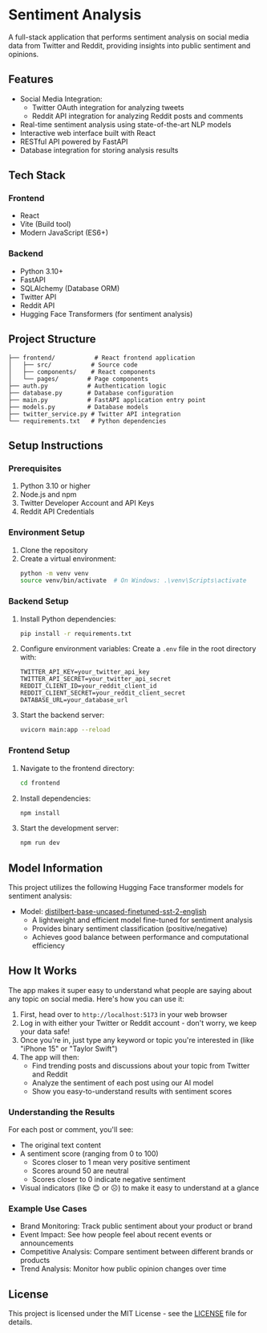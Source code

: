 # Sentiment Analysis

A full-stack application that performs sentiment analysis on social media data from Twitter and Reddit, providing insights into public sentiment and opinions.

## Features

- Social Media Integration:
  - Twitter OAuth integration for analyzing tweets
  - Reddit API integration for analyzing Reddit posts and comments
- Real-time sentiment analysis using state-of-the-art NLP models
- Interactive web interface built with React
- RESTful API powered by FastAPI
- Database integration for storing analysis results

## Tech Stack

### Frontend
- React
- Vite (Build tool)
- Modern JavaScript (ES6+)

### Backend
- Python 3.10+
- FastAPI
- SQLAlchemy (Database ORM)
- Twitter API
- Reddit API
- Hugging Face Transformers (for sentiment analysis)

## Project Structure

```
├── frontend/           # React frontend application
│   ├── src/           # Source code
│   ├── components/    # React components
│   └── pages/        # Page components
├── auth.py           # Authentication logic
├── database.py       # Database configuration
├── main.py           # FastAPI application entry point
├── models.py         # Database models
├── twitter_service.py # Twitter API integration
└── requirements.txt   # Python dependencies
```

## Setup Instructions

### Prerequisites

1. Python 3.10 or higher
2. Node.js and npm
3. Twitter Developer Account and API Keys
4. Reddit API Credentials

### Environment Setup

1. Clone the repository
2. Create a virtual environment:
   ```bash
   python -m venv venv
   source venv/bin/activate  # On Windows: .\venv\Scripts\activate
   ```

### Backend Setup

1. Install Python dependencies:
   ```bash
   pip install -r requirements.txt
   ```

2. Configure environment variables:
   Create a `.env` file in the root directory with:
   ```
   TWITTER_API_KEY=your_twitter_api_key
   TWITTER_API_SECRET=your_twitter_api_secret
   REDDIT_CLIENT_ID=your_reddit_client_id
   REDDIT_CLIENT_SECRET=your_reddit_client_secret
   DATABASE_URL=your_database_url
   ```

3. Start the backend server:
   ```bash
   uvicorn main:app --reload
   ```

### Frontend Setup

1. Navigate to the frontend directory:
   ```bash
   cd frontend
   ```

2. Install dependencies:
   ```bash
   npm install
   ```

3. Start the development server:
   ```bash
   npm run dev
   ```

## Model Information

This project utilizes the following Hugging Face transformer models for sentiment analysis:

- Model: [distilbert-base-uncased-finetuned-sst-2-english](https://huggingface.co/distilbert-base-uncased-finetuned-sst-2-english)
  - A lightweight and efficient model fine-tuned for sentiment analysis
  - Provides binary sentiment classification (positive/negative)
  - Achieves good balance between performance and computational efficiency

## How It Works

The app makes it super easy to understand what people are saying about any topic on social media. Here's how you can use it:

1. First, head over to `http://localhost:5173` in your web browser
2. Log in with either your Twitter or Reddit account - don't worry, we keep your data safe!
3. Once you're in, just type any keyword or topic you're interested in (like "iPhone 15" or "Taylor Swift")
4. The app will then:
   - Find trending posts and discussions about your topic from Twitter and Reddit
   - Analyze the sentiment of each post using our AI model
   - Show you easy-to-understand results with sentiment scores

### Understanding the Results

For each post or comment, you'll see:
- The original text content
- A sentiment score (ranging from 0 to 100)
  - Scores closer to 1 mean very positive sentiment
  - Scores around 50 are neutral
  - Scores closer to 0 indicate negative sentiment
- Visual indicators (like 😊 or ☹️) to make it easy to understand at a glance

### Example Use Cases

- Brand Monitoring: Track public sentiment about your product or brand
- Event Impact: See how people feel about recent events or announcements
- Competitive Analysis: Compare sentiment between different brands or products
- Trend Analysis: Monitor how public opinion changes over time

## License

This project is licensed under the MIT License - see the [LICENSE](LICENSE) file for details.
